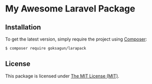 # My Awesome Laravel Package

## Installation

To get the latest version, simply require the project using [Composer](https://getcomposer.org):

```bash
$ composer require goksagun/larapack
```

## License

This package is licensed under [The MIT License (MIT)](LICENSE).
